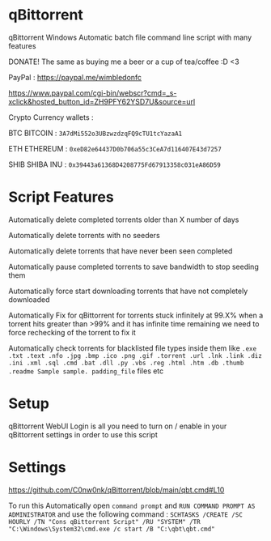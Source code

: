 # qBittorrent

qBittorrent Windows Automatic batch file command line script with many features

DONATE! The same as buying me a beer or a cup of tea/coffee :D <3

PayPal : https://paypal.me/wimbledonfc

https://www.paypal.com/cgi-bin/webscr?cmd=_s-xclick&hosted_button_id=ZH9PFY62YSD7U&source=url

Crypto Currency wallets :

BTC BITCOIN : `3A7dMi552o3UBzwzdzqFQ9cTU1tcYazaA1`

ETH ETHEREUM : `0xeD82e64437D0b706a55c3CeA7d116407E43d7257`

SHIB SHIBA INU : `0x39443a61368D4208775Fd67913358c031eA86D59`

# Script Features

Automatically delete completed torrents older than X number of days

Automatically delete torrents with no seeders

Automatically delete torrents that have never been seen completed

Automatically pause completed torrents to save bandwidth to stop seeding them

Automatically force start downloading torrents that have not completely downloaded

Automatically Fix for qBittorrent for torrents stuck infinitely at 99.X% when a torrent hits greater than >99% and it has infinite time remaining we need to force rechecking of the torrent to fix it

Automatically check torrents for blacklisted file types inside them like `.exe .txt .text .nfo .jpg .bmp .ico .png .gif .torrent .url .lnk .link .diz .ini .xml .sql .cmd .bat .dll .py .vbs .reg .html .htm .db .thumb .readme Sample sample. padding_file` files etc

# Setup

qBittorrent WebUI Login is all you need to turn on / enable in your qBittorrent settings in order to use this script

# Settings

https://github.com/C0nw0nk/qBittorrent/blob/main/qbt.cmd#L10

To run this Automatically open `command prompt` and `RUN COMMAND PROMPT AS ADMINISTRATOR` and use the following command :
`SCHTASKS /CREATE /SC HOURLY /TN "Cons qBittorrent Script" /RU "SYSTEM" /TR "C:\Windows\System32\cmd.exe /c start /B "C:\qbt\qbt.cmd"`

